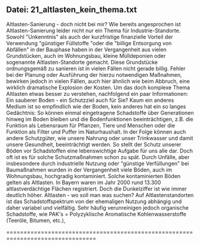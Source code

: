 **Datei:** 21_altlasten_kein_thema.txt
----------------------------------------

Altlasten-Sanierung - doch nicht bei mir?
Wie bereits angesprochen ist Altlasten-Sanierung leider nicht nur ein Thema für Industrie-Standorte. Sowohl "Unkenntnis" als auch der kurzfristige finanzielle Vorteil der Verwendung "günstiger Füllstoffe "oder die "billige Entsorgung von Abfällen" in der Bauphase haben in der Vergangenheit aus vielen Grundstücken, auch im Wohnungsbau, kleine Mülldeponien oder sogenannte Altlasten-Standorte gemacht.
Diese Grundstücke ordnungsgemäß zu sanieren ist in vielen Fällen nicht gerade billig. 
Fehler bei der Planung oder Ausführung der hierzu notwendigen Maßnahmen,  bewirken jedoch in vielen Fällen, auch hier ähnlich wie beim Abbruch, eine wirklich dramatische Explosion der Kosten. Um das doch komplexe Thema Altlasten etwas besser zu verstehen, nachfolgend ein paar Informationen:
Ein sauberer Boden - ein Schutzziel auch für Sie?
Kaum ein anderes Medium ist so empfindlich wie der Boden, kein anderes hat ein so langes Gedächtnis: So können einmal eingetragene Schadstoffe über Generationen hinweg im Boden bleiben und die Bodenfunktionen beeinträchtigen, z.B. die Funktion als Lebensraum für Pflanzen, Tiere und Menschen oder die Funktion als Filter und Puffer im Naturhaushalt. 
In der Folge können auch andere Schutzgüter, wie unsere Nahrung oder unser Trinkwasser und damit unsere Gesundheit, beeinträchtigt werden.
So stellt der Schutz unserer Böden vor Schadstoffen eine lebenswichtige Aufgabe für uns alle dar. Doch oft ist es für solche Schutzmaßnahmen schon zu spät. Durch Unfälle, aber insbesondere durch industrielle Nutzung oder "günstige Verfüllungen" bei Baumaßnahmen wurden in der Vergangenheit viele Böden, auch im Wohnungsbau, hochgradig kontaminiert. Solche kontaminierten Böden gelten als Altlasten. In Bayern waren im Jahr 2000 rund 13.300 altlastverdächtige Flächen registriert. Doch die Dunkelziffer ist wie immer deutlich höher.
Altlasten - wo soll man was suchen?
Auf Altlastenstandorten ist das Schadstoffspektrum von der ehemaligen Nutzung abhängig und daher variabel und vielfältig. 
Sehr häufig verunreinigen jedoch organische Schadstoffe, wie 
PAK's = Polyzyklische Aromatische Kohlenwasserstoffe (Teeröle, Bitumen, etc.), 

================================================================================

